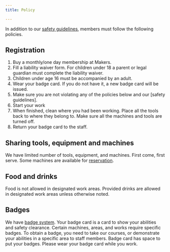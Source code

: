```yaml
---
title: Policy

---
```


In addition to our [safety guidelines](../safety), members must follow the
following policies.

## Registration

1. Buy a monthly/one day membership at Makers.
1. Fill a liability waiver form. For children under 18 a parent or
   legal guardian must complete the liability waiver.
1. Children under age 16 must be accompanied by an adult.
1. Wear your badge card. If you do not have it, a new badge card will be
   issued.
1. Make sure you are not violating any of the policies below and our [safety
   guidelines].
1. Start your work
1. When finished, clean where you had been working. Place all the tools back
   to where they belong to. Make sure all the machines and tools are turned
   off.
1. Return your badge card to the staff.

## Sharing tools, equipment and machines

We have limited number of tools, equipment, and machines. First come, first
serve. Some machines are available for [reservation](reservation).

## Food and drinks

Food is not allowed in designated work areas.  Provided drinks are allowed in
designated work areas unless otherwise noted.

## Badges

We have [badge system](badge). Your badge card is a card to show your
abilities and safety clearance. Certain machines, areas, and works require
specific badges. To obtain a badge, you need to take our courses, or
demonstrate your abilities in a specific area to staff members. Badge card has
space to put your badges. Please wear your badge card while you work.
